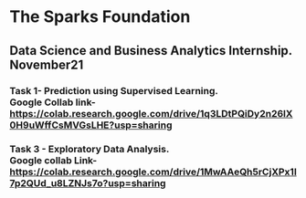 # The Sparks Foundation 
## Data Science and Business Analytics Internship. November21
### Task 1- Prediction using Supervised Learning. </br> Google Collab link- https://colab.research.google.com/drive/1q3LDtPQiDy2n26lX0H9uWffCsMVGsLHE?usp=sharing
### Task 3 - Exploratory Data Analysis.  </br> Google collab Link- https://colab.research.google.com/drive/1MwAAeQh5rCjXPx1I7p2QUd_u8LZNJs7o?usp=sharing
